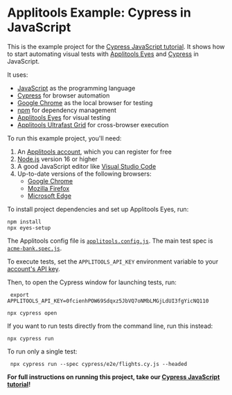 # Applitools Example: Cypress in JavaScript

This is the example project for the [Cypress JavaScript tutorial](https://applitools.com/tutorials/quickstart/web/cypress).
It shows how to start automating visual tests
with [Applitools Eyes](https://applitools.com/platform/eyes/)
and [Cypress](https://www.cypress.io/) in JavaScript.

It uses:

- [JavaScript](https://www.javascript.com/) as the programming language
- [Cypress](https://www.cypress.io/) for browser automation
- [Google Chrome](https://www.google.com/chrome/downloads/) as the local browser for testing
- [npm](https://www.npmjs.com/) for dependency management
- [Applitools Eyes](https://applitools.com/platform/eyes/) for visual testing
- [Applitools Ultrafast Grid](https://applitools.com/platform/ultrafast-grid/) for cross-browser execution

To run this example project, you'll need:

1. An [Applitools account](https://auth.applitools.com/users/register), which you can register for free
2. [Node.js](https://nodejs.org/en/download/) version 16 or higher
3. A good JavaScript editor like [Visual Studio Code](https://code.visualstudio.com/docs/languages/javascript)
4. Up-to-date versions of the following browsers:
   - [Google Chrome](https://www.google.com/chrome/)
   - [Mozilla Firefox](https://www.mozilla.org/en-US/firefox/new/)
   - [Microsoft Edge](https://www.microsoft.com/en-us/edge)

To install project dependencies and set up Applitools Eyes, run:

```
npm install
npx eyes-setup
```

The Applitools config file is [`applitools.config.js`](applitools.config.js).
The main test spec is [`acme-bank.spec.js`](cypress/integration/acme-bank.spec.js).

To execute tests, set the `APPLITOOLS_API_KEY` environment variable
to your [account's API key](https://applitools.com/tutorials/guides/getting-started/registering-an-account).

Then, to open the Cypress window for launching tests, run:

```
 export APPLITOOLS_API_KEY=0fcienhPOW69Sdqxz5JbVQ7oNMbLMGjLdUI3fgYicNQ110
```

```
npx cypress open
```

If you want to run tests directly from the command line, run this instead:

```
npx cypress run
```

To run only a single test:

```
 npx cypress run --spec cypress/e2e/flights.cy.js --headed
```

**For full instructions on running this project, take our
[Cypress JavaScript tutorial](https://applitools.com/tutorials/quickstart/web/cypress)!**
